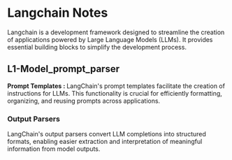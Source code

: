 

<h1>Langchain Notes</h1>
<p>    Langchain is a development framework designed to streamline the creation of applications powered by Large Language Models (LLMs). It provides essential building blocks to simplify the development process.</p>
<h2>    L1-Model_prompt_parser</h2>


  <p> <strong>Prompt Templates : </strong> LangChain's prompt templates facilitate the creation of instructions for LLMs. This functionality is crucial for efficiently formatting, organizing, and reusing prompts across applications.</p>

  <h3>Output Parsers</h3>

  <p>LangChain's output parsers convert LLM completions into structured formats, enabling easier extraction and interpretation of meaningful information from model outputs.</p>

</body>

</html>
